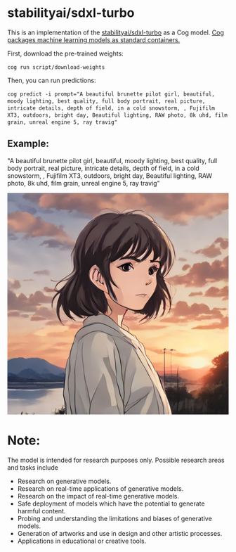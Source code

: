 # stabilityai/sdxl-turbo

This is an implementation of the [stabilityai/sdxl-turbo](https://huggingface.co/stabilityai/sdxl-turbo) as a Cog model. [Cog packages machine learning models as standard containers.](https://github.com/replicate/cog)

First, download the pre-trained weights:

    cog run script/download-weights

Then, you can run predictions:

    cog predict -i prompt="A beautiful brunette pilot girl, beautiful, moody lighting, best quality, full body portrait, real picture, intricate details, depth of field, in a cold snowstorm, , Fujifilm XT3, outdoors, bright day, Beautiful lighting, RAW photo, 8k uhd, film grain, unreal engine 5, ray travig"

## Example:

"A beautiful brunette pilot girl, beautiful, moody lighting, best quality, full body portrait, real picture, intricate details, depth of field, in a cold snowstorm, , Fujifilm XT3, outdoors, bright day, Beautiful lighting, RAW photo, 8k uhd, film grain, unreal engine 5, ray travig"

![A beautiful brunette pilot girl, beautiful, moody lighting, best quality, full body portrait, real picture, intricate details, depth of field, in a cold snowstorm, , Fujifilm XT3, outdoors, bright day, Beautiful lighting, RAW photo, 8k uhd, film grain, unreal engine 5, ray travig](out-0.png)

# Note:
The model is intended for research purposes only. Possible research areas and tasks include

 - Research on generative models.
 - Research on real-time applications of generative models.
 - Research on the impact of real-time generative models.
 - Safe deployment of models which have the potential to generate harmful content.
 - Probing and understanding the limitations and biases of generative models.
 - Generation of artworks and use in design and other artistic processes.
 - Applications in educational or creative tools.